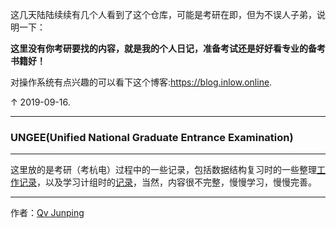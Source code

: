这几天陆陆续续有几个人看到了这个仓库，可能是考研在即，但为不误人子弟，说明一下：

**这里没有你考研要找的内容，就是我的个人日记，准备考试还是好好看专业的备考书籍好！**

对操作系统有点兴趣的可以看下这个博客:https://blog.inlow.online.

↑ 2019-09-16.

----------


### UNGEE(Unified National Graduate Entrance Examination)

----------

这里放的是考研（考杭电）过程中的一些记录，包括数据结构复习时的一些整理[工作记录](./DataStructure/)，以及学习计组时的[记录](./ComputerOrganization/)，当然，内容很不完整，慢慢学习，慢慢完善。






---------

作者：[Qv Junping](https://www.github.com/qvjp "Qv Junping")
